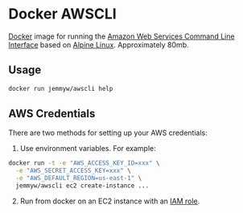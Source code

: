 # Docker AWSCLI

[Docker](https://docker.io) image for running the [Amazon Web Services Command Line Interface](http://aws.amazon.com/cli/) based on [Alpine Linux](http://alpinelinux.org). Approximately 80mb.

## Usage

```sh
docker run jemmyw/awscli help
```

## AWS Credentials
There are two methods for setting up your AWS credentials:

1. Use environment variables. For example:

  ```sh
  docker run -t -e "AWS_ACCESS_KEY_ID=xxx" \
    -e "AWS_SECRET_ACCESS_KEY=xxx" \
    -e "AWS_DEFAULT_REGION=us-east-1" \
    jemmyw/awscli ec2 create-instance ...
  ```

2. Run from docker on an EC2 instance with an [IAM role](http://docs.aws.amazon.com/AWSEC2/latest/UserGuide/iam-roles-for-amazon-ec2.html).
